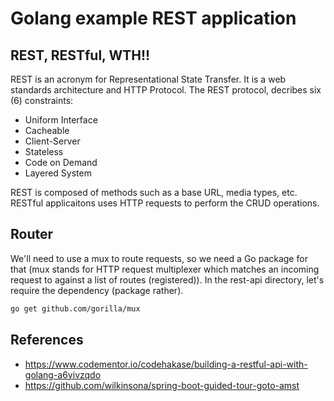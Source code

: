 # Golang example REST application

## REST, RESTful, WTH!!

REST is an acronym for Representational State Transfer. It is a web standards architecture and HTTP Protocol. The REST protocol, decribes six (6) constraints:

* Uniform Interface
* Cacheable
* Client-Server
* Stateless
* Code on Demand
* Layered System

REST is composed of methods such as a base URL, media types, etc. RESTful applicaitons uses HTTP requests to perform the CRUD operations.

## Router

We'll need to use a mux to route requests, so we need a Go package for that (mux stands for HTTP request multiplexer which matches an incoming request to against a list of routes (registered)). In the rest-api directory, let's require the dependency (package rather).

```bash
go get github.com/gorilla/mux
```

## References

* https://www.codementor.io/codehakase/building-a-restful-api-with-golang-a6yivzqdo
* https://github.com/wilkinsona/spring-boot-guided-tour-goto-amst